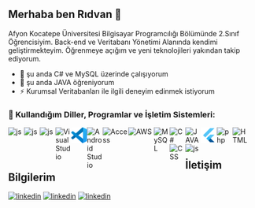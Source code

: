 

## Merhaba ben Rıdvan 👋

Afyon Kocatepe Üniversitesi Bilgisayar Programcılığı Bölümünde 2.Sınıf Öğrencisiyim.
Back-end ve Veritabanı Yönetimi Alanında kendimi geliştirmekteyim. Öğrenmeye açığım ve yeni teknolojileri yakından takip ediyorum. <br>


- 🔭 şu anda C# ve MySQL üzerinde çalışıyorum
- 🌱 şu anda JAVA öğreniyorum
- ⚡ Kurumsal Veritabanları ile ilgili deneyim edinmek istiyorum

### 🔧 Kullandığım Diller, Programlar ve İşletim Sistemleri:

<a href="https://github.com/ridvansagdic">
<img align="left" alt="js" width="32px" src="https://freepngimg.com/download/android/68988-kali-android-linux-free-clipart-hq.png" />
<img align="left" alt="js" width="32px" src="https://www.pardus.org.tr/wp-content/uploads/2019/08/Pardus-04.png" />
<img align="left" alt="js" width="32px" src="https://preview.redd.it/ne6ukkej06t71.png?auto=webp&s=fbdc1cb1d60306fba3098f7b75a8e01812a97ada" />

<img align="left" alt="Visual Studio" width="32px" src="https://upload.wikimedia.org/wikipedia/commons/thumb/5/59/Visual_Studio_Icon_2019.svg/64px-Visual_Studio_Icon_2019.svg.png" />
<img align="left" alt="Visual Studio Code" width="32px" src="https://raw.githubusercontent.com/github/explore/80688e429a7d4ef2fca1e82350fe8e3517d3494d/topics/visual-studio-code/visual-studio-code.png" />
<img align="left" alt="Android Studio" width="32px" src="https://cdn.icon-icons.com/icons2/3053/PNG/512/android_studio_alt_macos_bigsur_icon_190395.png" />
<img align="left" alt="Access" width="52px" src="https://upload.wikimedia.org/wikipedia/commons/thumb/f/f1/Microsoft_Office_Access_%282019-present%29.svg/800px-Microsoft_Office_Access_%282019-present%29.svg.png" />
<img align="left" alt="AWS" width="52px" src="https://upload.wikimedia.org/wikipedia/commons/thumb/b/b9/AWS_Simple_Icons_Compute_Amazon_EC2_Instances.svg/800px-AWS_Simple_Icons_Compute_Amazon_EC2_Instances.svg.png"
" />


<img align="left" alt="MySQL" width="32px" src="https://camo.githubusercontent.com/2582ec2237a3a1fbd34e9b57332b72be27a7facb32abe7c2335e5f86e5f457a8/68747470733a2f2f63646e2e6a7364656c6976722e6e65742f67682f64657669636f6e732f64657669636f6e2f69636f6e732f6d7973716c2f6d7973716c2d6f726967696e616c2e737667" />

<img align="left" alt="C#" width="32px" src="https://upload.wikimedia.org/wikipedia/commons/thumb/0/0d/C_Sharp_wordmark.svg/150px-C_Sharp_wordmark.svg.png" />
<img align="left" alt="JAVA" width="32px" src="https://cdn-icons-png.flaticon.com/512/226/226777.png" />

<img align="left" alt="Flutter" width="32px" src="https://raw.githubusercontent.com/github/explore/cebd63002168a05a6a642f309227eefeccd92950/topics/flutter/flutter.png" />
<img align="left" alt="php" width="32px" src="https://cdn-icons-png.flaticon.com/512/919/919830.png" />
<img align="left" alt="HTML" width="32px" src="https://upload.wikimedia.org/wikipedia/commons/thumb/3/38/HTML5_Badge.svg/1200px-HTML5_Badge.svg.png" />
<img align="left" alt="CSS" width="32px" src="https://upload.wikimedia.org/wikipedia/commons/thumb/6/62/CSS3_logo.svg/800px-CSS3_logo.svg.png" />
<img align="left" alt="js" width="32px" src="https://upload.wikimedia.org/wikipedia/commons/thumb/9/99/Unofficial_JavaScript_logo_2.svg/2048px-Unofficial_JavaScript_logo_2.svg.png" /> <br> <br> </a>

## İletişim Bilgilerim<br>
[![linkedin](https://img.shields.io/badge/Gmail-000000?style=for-the-badge&logo=Gmail&logoColor=white)](mailto:ridvansagdic.iletisim@gmail.com)
[![linkedin](https://img.shields.io/badge/Linkedin-000000?style=for-the-badge&logo=Linkedin&logoColor=white)](https://www.linkedin.com/in/ridvansagdic/)
[![linkedin](https://img.shields.io/badge/Twitter-000000?style=for-the-badge&logo=Twitter&logoColor=white)](https://twitter.com/ridvan_sagdic)
